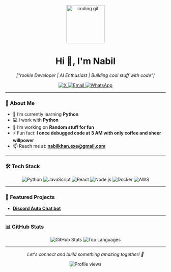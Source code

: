 <p align="center">
  <img src="https://media.giphy.com/media/hvRJCLFzcasrR4ia7z/giphy.gif" width="120" alt="coding gif">
</p>

<h1 align="center">Hi 👋, I'm Nabil</h1>
<p align="center">
  <em>["rookie Developer | AI Enthusiast | Building cool stuff with code"]</em>
</p>

<p align="center">
  <a href="https://x.com/nabilkhanx" target="_blank">
    <img src="https://img.shields.io/badge/X-000000?style=flat-square&logo=x&logoColor=white" alt="X">
  </a>
  <a href="mailto:nabilkhan.exe@gmail.com">
    <img src="https://img.shields.io/badge/Email-D14836?style=flat-square&logo=gmail&logoColor=white" alt="Email">
  </a>
 <a href="https://wa.me/+8801645504845" target="_blank">
    <img src="https://img.shields.io/badge/WhatsApp-25D366?style=flat-square&logo=whatsapp&logoColor=white" alt="WhatsApp">
  </a>
</p>

---

### 🚀 About Me
- 🌱 I’m currently learning **Python**
- 💻 I work with **Python**
- 🔭 I’m working on **Random stuff for fun**
- ⚡ Fun fact: **I once debugged code at 3 AM with only coffee and sheer willpower**
- 📫 Reach me at: **nabilkhan.exe@gmail.com**

---

### 🛠️ Tech Stack
<p align="center">
  <img src="https://img.shields.io/badge/-Python-3776AB?style=flat-square&logo=python&logoColor=white" alt="Python">
  <img src="https://img.shields.io/badge/-JavaScript-F7DF1E?style=flat-square&logo=javascript&logoColor=black" alt="JavaScript">
  <img src="https://img.shields.io/badge/-React-61DAFB?style=flat-square&logo=react&logoColor=black" alt="React">
  <img src="https://img.shields.io/badge/-Node.js-339933?style=flat-square&logo=node.js&logoColor=white" alt="Node.js">
  <img src="https://img.shields.io/badge/-Docker-2496ED?style=flat-square&logo=docker&logoColor=white" alt="Docker">
  <img src="https://img.shields.io/badge/-AWS-232F3E?style=flat-square&logo=amazon-aws&logoColor=white" alt="AWS">
</p>

---

### 🌟 Featured Projects
- **[Discord Auto Chat bot](https://github.com/xNabil/discord-ai-bot)**

---

### 📊 GitHub Stats
<p align="center">
  <img src="https://github-readme-stats.vercel.app/api?username=xnabil&show_icons=true&theme=radical" alt="GitHub Stats">
  <img src="https://github-readme-stats.vercel.app/api/top-langs/?username=xnabil&layout=compact&theme=radical" alt="Top Languages">
</p>

---
<p align="center">
  <em>Let's connect and build something amazing together! 🚀</em>
</p>

<p align="center">
  <img src="https://komarev.com/ghpvc/?username=xnabil&color=brightgreen" alt="Profile views">
</p>
